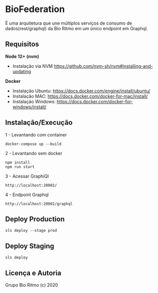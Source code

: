# BioFederation

É uma arquitetura que une múltiplos serviços de consumo de dados(rest/graphql) da Bio Ritmo em um
 único endpoint em Graphql.

## Requisitos

**Node 12+ (nvm)**
- Instalação via NVM
https://github.com/nvm-sh/nvm#installing-and-updating

**Docker**

 - Instalação Ubuntu:
 https://docs.docker.com/engine/install/ubuntu/
 - Instalação MAC:
 https://docs.docker.com/docker-for-mac/install/
 - Instalação Windows:
 https://docs.docker.com/docker-for-windows/install/

## Instalação/Execução

1 - Levantando com container
```
docker-compose up --build
```

2 - Levantando sem docker
```
npm install
npm run start
```

3 - Acessar GraphiQl
```
http://localhost:20002/
```

4 - Endpoint Graphql
```
http://localhost:20002/graphql
```

## Deploy Production
```
sls deploy --stage prod
```

## Deploy Staging
```
sls deploy
```


## Licença e Autoria

Grupo Bio Ritmo (c) 2020
